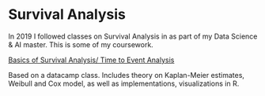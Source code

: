# Survival Analysis

In 2019 I followed classes on Survival Analysis in as part of my Data Science & AI master.
This is some of my coursework.

[Basics of Survival Analysis/ Time to Event Analysis](survival_analysis_basics.Rmd)

Based on a datacamp class. Includes theory on Kaplan-Meier estimates, Weibull and Cox model, as well as implementations, visualizations in R. 

